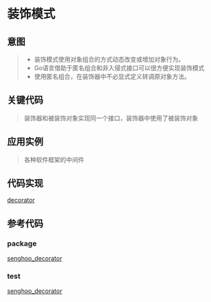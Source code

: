 # 装饰模式

## 意图

> * 装饰模式使用对象组合的方式动态改变或增加对象行为。
> * Go语言借助于匿名组合和非入侵式接口可以很方便实现装饰模式
> * 使用匿名组合，在装饰器中不必显式定义转调原对象方法。

## 关键代码

> 装饰器和被装饰对象实现同一个接口，装饰器中使用了被装饰对象

## 应用实例

> 各种软件框架的中间件

## 代码实现

[decorator](/media/decorator/decorator.go ':include :type=code')

## 参考代码

### package

[senghoo_decorator](/media/senghoo_design_pattern/20_decorator/decorator.go ':include :type=code')

### test

[senghoo_decorator](/media/senghoo_design_pattern/20_decorator/decorator_test.go ':include :type=code')

